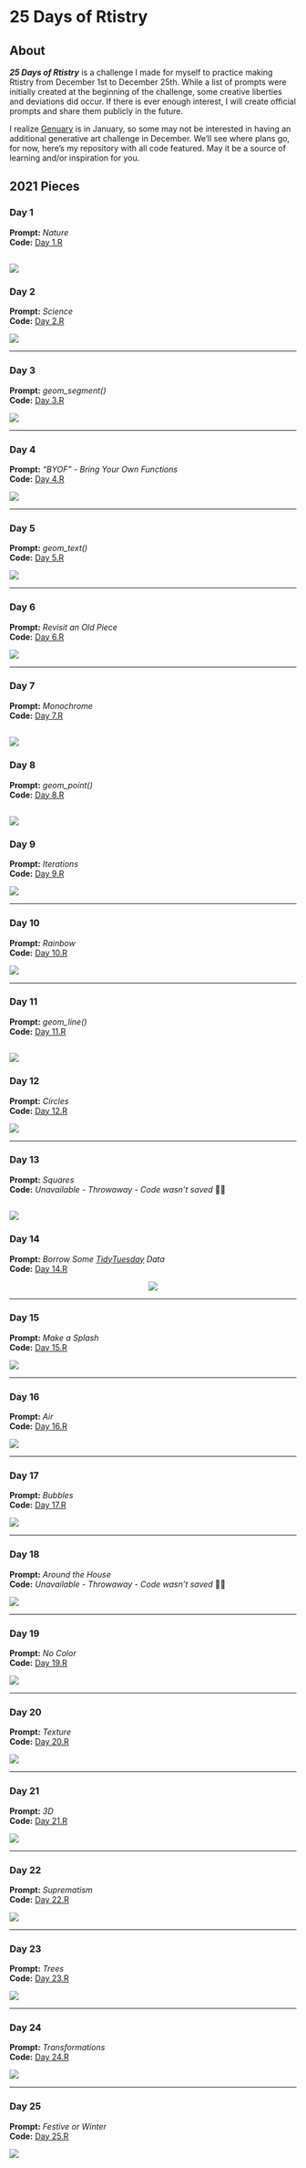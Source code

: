 25 Days of Rtistry
================

## About

***25 Days of Rtistry*** is a challenge I made for myself to practice
making Rtistry from December 1st to December 25th. While a list of
prompts were initially created at the beginning of the challenge, some
creative liberties and deviations did occur. If there is ever enough
interest, I will create official prompts and share them publicly in the
future.

I realize [Genuary](https://genuary.art) is in January, so some may not
be interested in having an additional generative art challenge in
December. We’ll see where plans go, for now, here’s my repository with
all code featured. May it be a source of learning and/or inspiration for
you.

## 2021 Pieces

### Day 1

**Prompt:** *Nature* <br> **Code:** [Day
1.R](Submissions/2021-12-01/Day%201.R)

## <img src="Submissions/2021-12-01/Mountains.PNG">

### Day 2

**Prompt:** *Science* <br> **Code:** [Day
2.R](Submissions/2021-12-02/Day%202.R)

<img src="Submissions/2021-12-02/Mito.PNG">

------------------------------------------------------------------------

### Day 3

**Prompt:** *geom\_segment()* <br> **Code:** [Day
3.R](Submissions/2021-12-03/Day%203.R)

<img src="Submissions/2021-12-03/Buildings.PNG">

------------------------------------------------------------------------

### Day 4

**Prompt:** *“BYOF” - Bring Your Own Functions* <br> **Code:** [Day
4.R](Submissions/2021-12-04/Day%204.R)

<img src="Submissions/2021-12-04/Crossover.PNG">

------------------------------------------------------------------------

### Day 5

**Prompt:** *geom\_text()* <br> **Code:** [Day
5.R](Submissions/2021-12-05/Day%205.R)

<img src="Submissions/2021-12-05/Pipe Dreams.PNG">

------------------------------------------------------------------------

### Day 6

**Prompt:** *Revisit an Old Piece* <br> **Code:** [Day
6.R](Submissions/2021-12-06/Day%206.R)

<img src="Submissions/2021-12-06/Polar City.PNG">

------------------------------------------------------------------------

### Day 7

**Prompt:** *Monochrome* <br> **Code:** [Day
7.R](Submissions/2021-12-07/Day%207.R)

## <img src="Submissions/2021-12-07/Mono Grid.jfif">

### Day 8

**Prompt:** *geom\_point()* <br> **Code:** [Day
8.R](Submissions/2021-12-08/Day%208.R)

## <img src="Submissions/2021-12-08/Sunset Bubbles.jfif">

### Day 9

**Prompt:** *Iterations* <br> **Code:** [Day
9.R](Submissions/2021-12-09/Day%209.R)

<img src="Submissions/2021-12-09/iter.png">

------------------------------------------------------------------------

### Day 10

**Prompt:** *Rainbow* <br> **Code:** [Day
10.R](Submissions/2021-12-10/Day%2010.R)

<img src="Submissions/2021-12-10/Rainbow.png">

------------------------------------------------------------------------

### Day 11

**Prompt:** *geom\_line()* <br> **Code:** [Day
11.R](Submissions/2021-12-11/Day%2011.R)

## <img src="Submissions/2021-12-11/Colorwheel.png">

### Day 12

**Prompt:** *Circles* <br> **Code:** [Day
12.R](Submissions/2021-12-12/Day%2012.R)

<img src="Submissions/2021-12-12/Fuzzy Circles.png">

------------------------------------------------------------------------

### Day 13

**Prompt:** *Squares* <br> **Code:** *Unavailable - Throwaway - Code
wasn’t saved* 🤦🏾

## <img src="Submissions/2021-12-13/square.png">

### Day 14

**Prompt:** *Borrow Some
[TidyTuesday](https://github.com/rfordatascience/tidytuesday) Data* <br>
**Code:** [Day 14.R](Submissions/2021-12-14/Day%2014.R)

<center>

<img src="Submissions/2021-12-14/Spice Pops.png">

</center>

------------------------------------------------------------------------

### Day 15

**Prompt:** *Make a Splash* <br> **Code:** [Day
15.R](Submissions/2021-12-15/Day%2015.R)

<img src="Submissions/2021-12-15/iter color.png">

------------------------------------------------------------------------

### Day 16

**Prompt:** *Air* <br> **Code:** [Day
16.R](Submissions/2021-12-16/Day%2016.R)

<img src="Submissions/2021-12-16/Air.png">

------------------------------------------------------------------------

### Day 17

**Prompt:** *Bubbles* <br> **Code:** [Day
17.R](Submissions/2021-12-17/Day%2017.R)

<img src="Submissions/2021-12-17/bubbles.png">

------------------------------------------------------------------------

### Day 18

**Prompt:** *Around the House* <br> **Code:** *Unavailable - Throwaway -
Code wasn’t saved* 🤦🏾

<img src="Submissions/2021-12-18/tile bubbles.png">

------------------------------------------------------------------------

### Day 19

**Prompt:** *No Color* <br> **Code:** [Day
19.R](Submissions/2021-12-19/Day%2019.R)

<img src="Submissions/2021-12-19/desert.png">

------------------------------------------------------------------------

### Day 20

**Prompt:** *Texture* <br> **Code:** [Day
20.R](Submissions/2021-12-20/Day%2020.R)

<img src="Submissions/2021-12-20/planet.png">

------------------------------------------------------------------------

### Day 21

**Prompt:** *3D* <br> **Code:** [Day
21.R](Submissions/2021-12-21/Day%2021.R)

<img src="Submissions/2021-12-21/3d.png">

------------------------------------------------------------------------

### Day 22

**Prompt:** *Suprematism* <br> **Code:** [Day
22.R](Submissions/2021-12-22/Day%2022.R)

<img src="Submissions/2021-12-22/spiral.png">

------------------------------------------------------------------------

### Day 23

**Prompt:** *Trees* <br> **Code:** [Day
23.R](Submissions/2021-12-23/Day%2023.R)

<img src="Submissions/2021-12-23/christmas tree.png">

------------------------------------------------------------------------

### Day 24

**Prompt:** *Transformations* <br> **Code:** [Day
24.R](Submissions/2021-12-24/Day%2024.R)

<img src="Submissions/2021-12-24/dots polar.png">

------------------------------------------------------------------------

### Day 25

**Prompt:** *Festive or Winter* <br> **Code:** [Day
25.R](Submissions/2021-12-25/Day%2025.R)

<img src="Submissions/2021-12-25/grinch.png">
